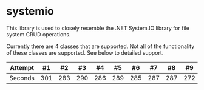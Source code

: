 # systemio

This library is used to closely resemble the .NET System.IO library for file system CRUD operations.

Currently there are 4 classes that are supported. Not all of the functionality of these classes are supported. See below to detailed support.



Attempt | #1 | #2 | #3 | #4 | #5 | #6 | #7 | #8 | #9 | #10 | #11
--- | --- | --- | --- |--- |--- |--- |--- |--- |--- |--- |---
Seconds | 301 | 283 | 290 | 286 | 289 | 285 | 287 | 287 | 272 | 276 | 269
